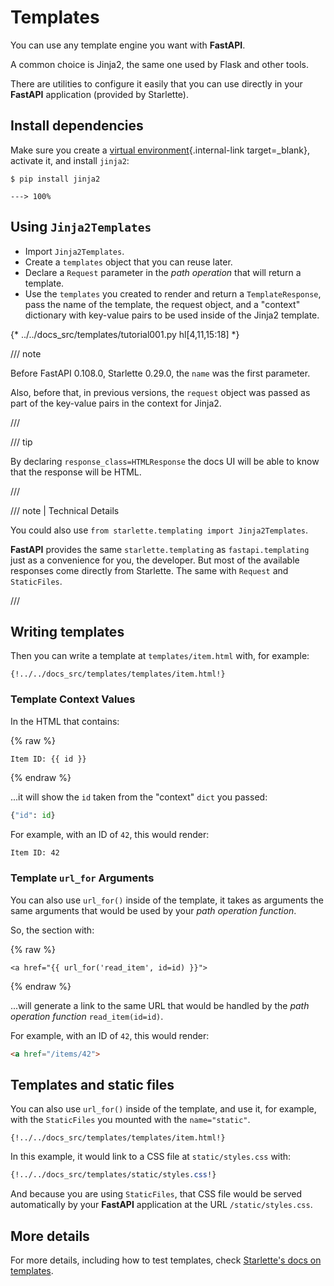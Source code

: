 # Templates

You can use any template engine you want with **FastAPI**.

A common choice is Jinja2, the same one used by Flask and other tools.

There are utilities to configure it easily that you can use directly in your **FastAPI** application (provided by Starlette).

## Install dependencies

Make sure you create a [virtual environment](../virtual-environments.md){.internal-link target=_blank}, activate it, and install `jinja2`:

<div class="termy">

```console
$ pip install jinja2

---> 100%
```

</div>

## Using `Jinja2Templates`

* Import `Jinja2Templates`.
* Create a `templates` object that you can reuse later.
* Declare a `Request` parameter in the *path operation* that will return a template.
* Use the `templates` you created to render and return a `TemplateResponse`, pass the name of the template, the request object, and a "context" dictionary with key-value pairs to be used inside of the Jinja2 template.

{* ../../docs_src/templates/tutorial001.py hl[4,11,15:18] *}

/// note

Before FastAPI 0.108.0, Starlette 0.29.0, the `name` was the first parameter.

Also, before that, in previous versions, the `request` object was passed as part of the key-value pairs in the context for Jinja2.

///

/// tip

By declaring `response_class=HTMLResponse` the docs UI will be able to know that the response will be HTML.

///

/// note | Technical Details

You could also use `from starlette.templating import Jinja2Templates`.

**FastAPI** provides the same `starlette.templating` as `fastapi.templating` just as a convenience for you, the developer. But most of the available responses come directly from Starlette. The same with `Request` and `StaticFiles`.

///

## Writing templates

Then you can write a template at `templates/item.html` with, for example:

```jinja hl_lines="7"
{!../../docs_src/templates/templates/item.html!}
```

### Template Context Values

In the HTML that contains:

{% raw %}

```jinja
Item ID: {{ id }}
```

{% endraw %}

...it will show the `id` taken from the "context" `dict` you passed:

```Python
{"id": id}
```

For example, with an ID of `42`, this would render:

```html
Item ID: 42
```

### Template `url_for` Arguments

You can also use `url_for()` inside of the template, it takes as arguments the same arguments that would be used by your *path operation function*.

So, the section with:

{% raw %}

```jinja
<a href="{{ url_for('read_item', id=id) }}">
```

{% endraw %}

...will generate a link to the same URL that would be handled by the *path operation function* `read_item(id=id)`.

For example, with an ID of `42`, this would render:

```html
<a href="/items/42">
```

## Templates and static files

You can also use `url_for()` inside of the template, and use it, for example, with the `StaticFiles` you mounted with the `name="static"`.

```jinja hl_lines="4"
{!../../docs_src/templates/templates/item.html!}
```

In this example, it would link to a CSS file at `static/styles.css` with:

```CSS hl_lines="4"
{!../../docs_src/templates/static/styles.css!}
```

And because you are using `StaticFiles`, that CSS file would be served automatically by your **FastAPI** application at the URL `/static/styles.css`.

## More details

For more details, including how to test templates, check <a href="https://www.starlette.io/templates/" class="external-link" target="_blank">Starlette's docs on templates</a>.
